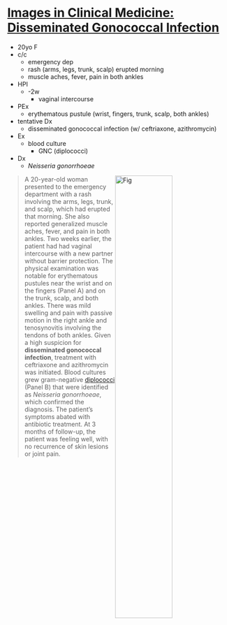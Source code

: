 <!--
Filename: 	2019-04-18_20F.md
Project: 	/Users/shume/Developer/physician/NEJM/IiCM
Author: 	shumez <https://github.com/shumez>
Created: 	2019-04-18 20:42:5
Modified: 	2019-04-18 20:53:51
-----
Copyright (c) 2019 shumez
-->

# [Images in Clinical Medicine: Disseminated Gonococcal Infection][2019_MauskarMelissaM_Florez-PollackStephanie]


* 20yo F
* c/c
	* emergency dep
	* rash (arms, legs, trunk, scalp) erupted morning
	* muscle aches, fever, pain in both ankles
* HPI
	* -2w
		* vaginal intercourse
* PEx
	* erythematous pustule (wrist, fingers, trunk, scalp, both ankles)
* tentative Dx
	* disseminated gonococcal infection (w/ ceftriaxone, azithromycin)
* Ex
	* blood culture
		* GNC (diplococci)
* Dx
	* *Neisseria gonorrhoeae*

[![Fig][fig]][fig]

> A 20-year-old woman presented to the emergency department with a rash involving the arms, legs, trunk, and scalp, which had erupted that morning. She also reported generalized muscle aches, fever, and pain in both ankles. Two weeks earlier, the patient had had vaginal intercourse with a new partner without barrier protection. The physical examination was notable for erythematous pustules near the wrist and on the fingers (Panel A) and on the trunk, scalp, and both ankles. There was mild swelling and pain with passive motion in the right ankle and tenosynovitis involving the tendons of both ankles. Given a high suspicion for **disseminated gonococcal infection**, treatment with ceftriaxone and azithromycin was initiated. Blood cultures grew gram-negative [diplococci](. "双球菌") (Panel B) that were identified as *Neisseria gonorrhoeae*, which confirmed the diagnosis. The patient’s symptoms abated with antibiotic treatment. At 3 months of follow-up, the patient was feeling well, with no recurrence of skin lesions or joint pain.


[2019_MauskarMelissaM_Florez-PollackStephanie]: https://www.nejm.org/doi/full/10.1056/NEJMicm1811120
[fig]: https://www.nejm.org/na101/home/literatum/publisher/mms/journals/content/nejm/2019/nejm_2019.380.issue-16/nejmicm1811120/20190412/images/img_medium/nejmicm1811120_f1.jpeg

<style type="text/css">
	img{width: 51%; float: right;}
</style>